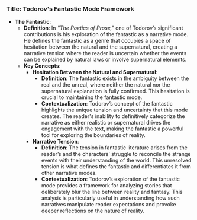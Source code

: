 ### Title: **Todorov's Fantastic Mode Framework**

- **The Fantastic**:
  - **Definition**: In *"The Poetics of Prose,"* one of Todorov’s significant contributions is his exploration of the fantastic as a narrative mode. He defines the fantastic as a genre that occupies a space of hesitation between the natural and the supernatural, creating a narrative tension where the reader is uncertain whether the events can be explained by natural laws or involve supernatural elements.
  - **Key Concepts**:
    - **Hesitation Between the Natural and Supernatural**:
      - **Definition**: The fantastic exists in the ambiguity between the real and the unreal, where neither the natural nor the supernatural explanation is fully confirmed. This hesitation is crucial to maintaining the fantastic mode.
      - **Contextualization**: Todorov’s concept of the fantastic highlights the unique tension and uncertainty that this mode creates. The reader's inability to definitively categorize the narrative as either realistic or supernatural drives the engagement with the text, making the fantastic a powerful tool for exploring the boundaries of reality.
    - **Narrative Tension**:
      - **Definition**: The tension in fantastic literature arises from the reader’s and the characters’ struggle to reconcile the strange events with their understanding of the world. This unresolved tension is what defines the fantastic and differentiates it from other narrative modes.
      - **Contextualization**: Todorov’s exploration of the fantastic mode provides a framework for analyzing stories that deliberately blur the line between reality and fantasy. This analysis is particularly useful in understanding how such narratives manipulate reader expectations and provoke deeper reflections on the nature of reality.